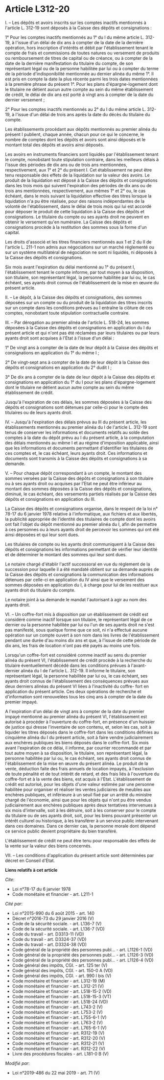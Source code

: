 # Article L312-20

I. – Les dépôts et avoirs inscrits sur les comptes inactifs mentionnés à l'article L. 312-19 sont déposés à la Caisse des
dépôts et consignations : 

1° Pour les comptes inactifs mentionnés au 1° du I du même article L. 312-19, à l'issue d'un délai de dix ans à compter de la
date de la dernière opération, hors inscription d'intérêts et débit par l'établissement tenant le compte de frais et
commissions de toutes natures ou versement de produits ou remboursement de titres de capital ou de créance, ou à compter de
la date de la dernière manifestation du titulaire du compte, de son représentant légal ou de la personne habilitée par lui ou
à compter du terme de la période d'indisponibilité mentionnée au dernier alinéa du même 1°. Il est pris en compte la date la
plus récente parmi les trois dates mentionnées à la première phrase du présent 1°. Pour les plans d'épargne-logement dont le
titulaire ne détient aucun autre compte au sein du même établissement de crédit, le délai de dix ans est porté à vingt ans à
compter de la date du dernier versement ; 

2° Pour les comptes inactifs mentionnés au 2° du I du même article L. 312-19, à l'issue d'un délai de trois ans après la date
du décès du titulaire du compte. 

Les établissements procédant aux dépôts mentionnés au premier alinéa du présent I publient, chaque année, chacun pour ce qui
le concerne, le nombre de comptes dont les dépôts et avoirs sont ainsi déposés et le montant total des dépôts et avoirs ainsi
déposés. 

Les avoirs en instruments financiers sont liquidés par l'établissement tenant le compte, nonobstant toute stipulation
contraire, dans les meilleurs délais à l'issue des périodes de dix ans ou de trois ans mentionnées, respectivement, aux 1° et
2° du présent I. Cet établissement ne peut être tenu responsable des effets de la liquidation sur la valeur des avoirs. Le
produit de la liquidation est déposé à la Caisse des dépôts et consignations dans les trois mois qui suivent l'expiration des
périodes de dix ans ou de trois ans mentionnées, respectivement, aux mêmes 1° et 2° ou, le cas échéant, dans le mois suivant
la liquidation effective des titres lorsque la liquidation n'a pu être réalisée, pour des raisons indépendantes de la volonté
de l'établissement, dans le délai de trois mois qui lui est accordé pour déposer le produit de cette liquidation à la Caisse
des dépôts et consignations. Le titulaire du compte ou ses ayants droit ne peuvent en obtenir le versement qu'en numéraire.
La Caisse des dépôts et consignations procède à la restitution des sommes sous la forme d'un capital. 

Les droits d'associé et les titres financiers mentionnés aux 1 et 2 du II de l'article L. 211-1 non admis aux négociations
sur un marché réglementé ou sur un système multilatéral de négociation ne sont ni liquidés, ni déposés à la Caisse des dépôts
et consignations. 

Six mois avant l'expiration du délai mentionné au 1° du présent I, l'établissement tenant le compte informe, par tout moyen à
sa disposition, son titulaire, son représentant légal, la personne habilitée par lui ou, le cas échéant, ses ayants droit
connus de l'établissement de la mise en œuvre du présent article. 

II. – Le dépôt, à la Caisse des dépôts et consignations, des sommes déposées sur un compte ou du produit de la liquidation
des titres inscrits sur un compte dans les conditions prévues au I entraîne la clôture de ces comptes, nonobstant toute
stipulation contractuelle contraire. 

III. – Par dérogation au premier alinéa de l'article L. 518-24, les sommes déposées à la Caisse des dépôts et consignations
en application du I du présent article et qui n'ont pas été réclamées par leurs titulaires ou par leurs ayants droit sont
acquises à l'Etat à l'issue d'un délai : 

1° De vingt ans à compter de la date de leur dépôt à la Caisse des dépôts et consignations en application du 1° du même I ; 

2° De vingt-sept ans à compter de la date de leur dépôt à la Caisse des dépôts et consignations en application du 2° dudit
I ; 

3° De dix ans à compter de la date de leur dépôt à la Caisse des dépôts et consignations en application du 1° du I pour les
plans d'épargne-logement dont le titulaire ne détient aucun autre compte au sein du même établissement de crédit. 

Jusqu'à l'expiration de ces délais, les sommes déposées à la Caisse des dépôts et consignations sont détenues par celle-ci
pour le compte des titulaires ou de leurs ayants droit. 

IV. – Jusqu'à l'expiration des délais prévus au III du présent article, les établissements mentionnés au premier alinéa du I
de l'article L. 312-19 sont tenus de conserver les informations et documents relatifs au solde des comptes à la date du dépôt
prévu au I du présent article, à la computation des délais mentionnés au même I et au régime d'imposition applicable, ainsi
que les informations et documents permettant d'identifier les titulaires de ces comptes et, le cas échéant, leurs ayants
droit. Ces informations et documents sont transmis à la Caisse des dépôts et consignations à sa demande. 

V. – Pour chaque dépôt correspondant à un compte, le montant des sommes versées par la Caisse des dépôts et consignations à
son titulaire ou à ses ayants droit ou acquises par l'Etat ne peut être inférieur au montant des sommes déposées à la Caisse
des dépôts et consignations, diminué, le cas échéant, des versements partiels réalisés par la Caisse des dépôts et
consignations en application du III. 

La Caisse des dépôts et consignations organise, dans le respect de la loi n° 78-17 du 6 janvier 1978 relative à
l'informatique, aux fichiers et aux libertés, la publicité appropriée de l'identité des titulaires de compte dont les avoirs
ont fait l'objet du dépôt mentionné au premier alinéa du I, afin de permettre à ces personnes ou à leurs ayants droit de
percevoir les sommes qui ont été ainsi déposées et qui leur sont dues. 

Les titulaires de compte ou les ayants droit communiquent à la Caisse des dépôts et consignations les informations permettant
de vérifier leur identité et de déterminer le montant des sommes qui leur sont dues. 

Le notaire chargé d'établir l'actif successoral en vue du règlement de la succession pour laquelle il a été mandaté obtient
sur sa demande auprès de la Caisse des dépôts et consignations la communication des informations détenues par celle-ci en
application du IV ainsi que le versement des sommes déposées en application du I, à charge pour lui de les restituer aux
ayants droit du titulaire du compte. 

Le notaire joint à sa demande le mandat l'autorisant à agir au nom des ayants droit. 

VI. – Un coffre-fort mis à disposition par un établissement de crédit est considéré comme inactif lorsque son titulaire, le
représentant légal de ce dernier ou la personne habilitée par lui ou l'un de ses ayants droit ne s'est pas manifesté, sous
quelque forme que ce soit, ni n'a effectué aucune opération sur un compte ouvert à son nom dans les livres de l'établissement
pendant une durée d'au moins dix ans et que, à l'issue de cette période de dix ans, les frais de location n'ont pas été payés
au moins une fois. 

Lorsqu'un coffre-fort est considéré comme inactif au sens du premier alinéa du présent VI, l'établissement de crédit procède
à la recherche du titulaire éventuellement décédé dans les conditions prévues à l'avant-dernier alinéa du I de l'article L.
312-19. Il informe le titulaire, son représentant légal, la personne habilitée par lui ou, le cas échéant, ses ayants droit
connus de l'établissement des conséquences prévues aux deux derniers alinéas du présent VI liées à l'inactivité du coffre-
fort en application du présent article. Ces deux opérations de recherche et d'information sont renouvelées tous les cinq ans
à compter de la date du premier impayé. 

A l'expiration d'un délai de vingt ans à compter de la date du premier impayé mentionné au premier alinéa du présent VI,
l'établissement est autorisé à procéder à l'ouverture du coffre-fort, en présence d'un huissier de justice qui dresse
l'inventaire de son contenu, et, selon les cas, soit à liquider les titres déposés dans le coffre-fort dans les conditions
définies au cinquième alinéa du I du présent article, soit à faire vendre judiciairement aux enchères publiques les biens
déposés dans le coffre-fort. Six mois avant l'expiration de ce délai, il informe, par courrier recommandé et par tout autre
moyen à sa disposition, le titulaire, son représentant légal, la personne habilitée par lui ou, le cas échéant, ses ayants
droit connus de l'établissement de la mise en œuvre du présent alinéa. Le produit de la vente, déduction faite des frais
annuels de location impayés, à l'exclusion de toute pénalité et de tout intérêt de retard, et des frais liés à l'ouverture du
coffre-fort et à la vente des biens, est acquis à l'Etat. L'établissement de crédit est autorisé, pour les objets d'une
valeur estimée par une personne habilitée pour organiser et réaliser les ventes judiciaires de meubles aux enchères
publiques, et inférieure à un seuil fixé par un arrêté du ministre chargé de l'économie, ainsi que pour les objets qui n'ont
pu être vendus judiciairement aux enchères publiques après deux tentatives intervenues à six mois d'intervalle, soit à les
détruire, soit à les conserver pour le compte du titulaire ou de ses ayants droit, soit, pour les biens pouvant présenter un
intérêt culturel ou historique, à les transférer à un service public intervenant dans ces domaines. Dans ce dernier cas, la
personne morale dont dépend ce service public devient propriétaire du bien transféré. 

L'établissement de crédit ne peut être tenu pour responsable des effets de la vente sur la valeur des biens concernés. 

VII. – Les conditions d'application du présent article sont déterminées par décret en Conseil d'Etat.

**Liens relatifs à cet article**

_Cite_:

  - Loi n°78-17 du 6 janvier 1978
  - Code monétaire et financier - art. L211-1

_Cité par_:

  - Loi n°2015-990 du 6 août 2015 - art. 140
  - Décret n°2016-73 du 29 janvier 2016 (V)
  - Code de la sécurité sociale. - art. L136-7 (V)
  - Code de la sécurité sociale. - art. L136-7 (VD)
  - Code du travail - art. D3313-11 (VD)
  - Code du travail - art. D3324-37 (VD)
  - Code du travail - art. D3324-38 (VD)
  - Code général de la propriété des personnes publ... - art. L1126-1 (VD)
  - Code général de la propriété des personnes publ... - art. L1126-3 (VD)
  - Code général de la propriété des personnes publ... - art. L1126-4 (VD)
  - Code général des impôts, CGI. - art. 125 ter (V)
  - Code général des impôts, CGI. - art. 150-0 A (VD)
  - Code général des impôts, CGI. - art. 990 I bis (V)
  - Code monétaire et financier - art. L312-19 (M)
  - Code monétaire et financier - art. L312-21 (V)
  - Code monétaire et financier - art. L518-15-2 (VD)
  - Code monétaire et financier - art. L518-15-3 (VT)
  - Code monétaire et financier - art. L518-24 (VD)
  - Code monétaire et financier - art. L743-2 (V)
  - Code monétaire et financier - art. L753-2 (V)
  - Code monétaire et financier - art. L755-6-1 (V)
  - Code monétaire et financier - art. L763-2 (V)
  - Code monétaire et financier - art. L765-6-1 (V)
  - Code monétaire et financier - art. R312-19 (V)
  - Code monétaire et financier - art. R312-20 (V)
  - Code monétaire et financier - art. R312-21 (V)
  - Code monétaire et financier - art. R312-22 (V)
  - Livre des procédures fiscales - art. L181-0 B (V)

_Modifié par_:

  - Loi n°2019-486 du 22 mai 2019 - art. 71 (V)
